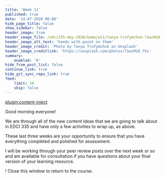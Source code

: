 ```yaml
---
title: 'Week 11'
published: true
date: '14-07-2020 06:00'
hide_page_title: false
show_sidebar: false
header_image: true
header_image_file: /edci335-may-2020/home/w11/tanya-trofymchuk-lSwcMi0_7Vs-unsplash.jpg
header_image_alt_text: 'hands with paint on them'
header_image_credit: 'Photo by Tanya Trofymchuk on Unsplash'
header_image_creditlink: 'https://unsplash.com/photos/lSwcMi0_7Vs'
summary:
    enabled: '0'
hide_from_post_list: false
continue_link: true
hide_git_sync_repo_link: true
feed:
    limit: 10
    skip: false
---
```


[plugin:content-inject](_week-11)

Good morning everyone!

We are through all of the new content ideas that we are going to talk about in EDCI 335 and have only a few activities to wrap up, as above.

These last three weeks are your opportunity to ensure that you have everything completed and polished for assessment.

I will be working through your peer review posts over the next week or so and am available for consultation if you have questions about your final version of your learning resource.

! Close this window to return to the course.
